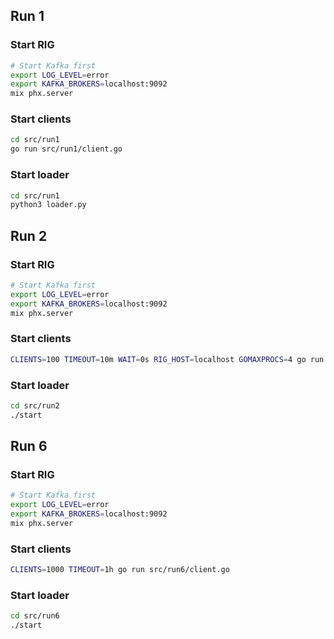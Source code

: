 ## Run 1

### Start RIG

```bash
# Start Kafka first
export LOG_LEVEL=error
export KAFKA_BROKERS=localhost:9092
mix phx.server
```

### Start clients

```bash
cd src/run1
go run src/run1/client.go
```

### Start loader

```bash
cd src/run1
python3 loader.py
```

## Run 2

### Start RIG

```bash
# Start Kafka first
export LOG_LEVEL=error
export KAFKA_BROKERS=localhost:9092
mix phx.server
```

### Start clients

```bash
CLIENTS=100 TIMEOUT=10m WAIT=0s RIG_HOST=localhost GOMAXPROCS=4 go run run2/client.go
```

### Start loader

```bash
cd src/run2
./start
```

## Run 6

### Start RIG

```bash
# Start Kafka first
export LOG_LEVEL=error
export KAFKA_BROKERS=localhost:9092
mix phx.server
```

### Start clients

```bash
CLIENTS=1000 TIMEOUT=1h go run src/run6/client.go
```

### Start loader

```bash
cd src/run6
./start
```
